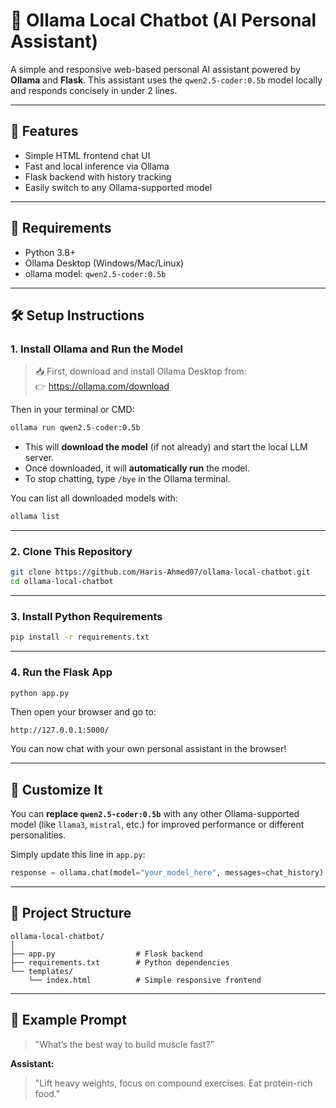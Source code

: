 # 🧠 Ollama Local Chatbot (AI Personal Assistant)

A simple and responsive web-based personal AI assistant powered by **Ollama** and **Flask**. This assistant uses the `qwen2.5-coder:0.5b` model locally and responds concisely in under 2 lines.

---

## 🚀 Features

- Simple HTML frontend chat UI
- Fast and local inference via Ollama
- Flask backend with history tracking
- Easily switch to any Ollama-supported model

---

## 🔧 Requirements

- Python 3.8+
- Ollama Desktop (Windows/Mac/Linux)
- ollama model: `qwen2.5-coder:0.5b`

---

## 🛠 Setup Instructions

### 1. Install Ollama and Run the Model

> 📥 First, download and install Ollama Desktop from:  
> 👉 https://ollama.com/download

Then in your terminal or CMD:

```bash
ollama run qwen2.5-coder:0.5b
````

* This will **download the model** (if not already) and start the local LLM server.
* Once downloaded, it will **automatically run** the model.
* To stop chatting, type `/bye` in the Ollama terminal.

You can list all downloaded models with:

```bash
ollama list
```

---

### 2. Clone This Repository

```bash
git clone https://github.com/Haris-Ahmed07/ollama-local-chatbot.git
cd ollama-local-chatbot
```

---

### 3. Install Python Requirements

```bash
pip install -r requirements.txt
```

---

### 4. Run the Flask App

```bash
python app.py
```

Then open your browser and go to:

```
http://127.0.0.1:5000/
```

You can now chat with your own personal assistant in the browser!

---

## 🎨 Customize It

You can **replace `qwen2.5-coder:0.5b`** with any other Ollama-supported model (like `llama3`, `mistral`, etc.) for improved performance or different personalities.

Simply update this line in `app.py`:

```python
response = ollama.chat(model="your_model_here", messages=chat_history)
```

---

## 📁 Project Structure

```
ollama-local-chatbot/
│
├── app.py                  # Flask backend
├── requirements.txt        # Python dependencies
└── templates/
    └── index.html          # Simple responsive frontend
```

---

## 💬 Example Prompt

> "What’s the best way to build muscle fast?"

**Assistant:**

> "Lift heavy weights, focus on compound exercises. Eat protein-rich food."